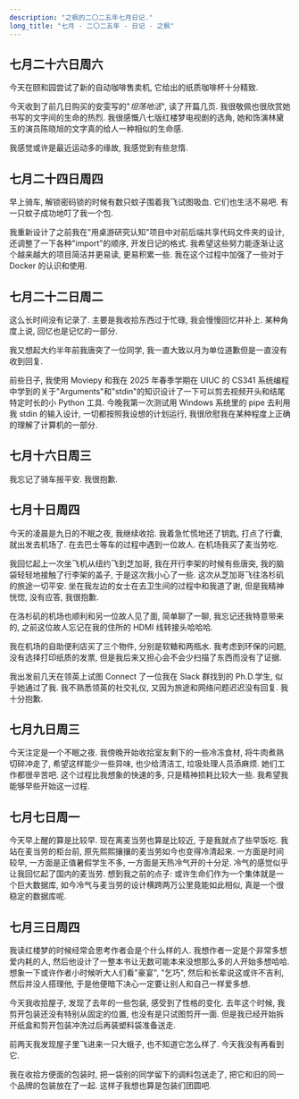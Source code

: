 ```yaml
---
description: "之枫的二〇二五年七月日记."
long_title: "七月 - 二〇二五年 - 日记 - 之枫"
---
```


## 七月二十六日周六

今天在颐和园尝试了新的自动咖啡售卖机, 它给出的纸质咖啡杯十分精致.

今天收到了前几日购买的安雯写的"_坦荡地活_", 读了开篇几页. 我很敬佩也很欣赏她书写的文字间的生命的热烈. 我很感慨八七版红楼梦电视剧的选角, 她和饰演林黛玉的演员陈晓旭的文字真的给人一种相似的生命感.

我感觉或许是最近运动多的缘故, 我感觉到有些怠惰.

## 七月二十四日周四

早上骑车, 解锁密码锁的时候有数只蚊子围着我飞试图吸血. 它们也生活不易吧. 有一只蚊子成功地叮了我一个包.

我重新设计了之前我在"用桌游研究认知"项目中对前后端共享代码文件夹的设计, 还调整了一下各种"import"的顺序, 开发日记的格式. 我希望这些努力能逐渐让这个越来越大的项目简洁并更易读, 更易积累一些. 我在这个过程中加强了一些对于 Docker 的认识和使用.

## 七月二十二日周二

这么长时间没有记录了. 主要是我收拾东西过于忙碌, 我会慢慢回忆并补上. 某种角度上说, 回忆也是记忆的一部分.

我又想起大约半年前我唐突了一位同学, 我一直大致以月为单位道歉但是一直没有收到回复.

前些日子, 我使用 Moviepy 和我在 2025 年春季学期在 UIUC 的 CS341 系统编程中学到的关于"Arguments"和"stdin"的知识设计了一下可以剪去视频开头和结尾特定时长的小 Python 工具. 今晚我第一次测试用 Windows 系统里的 pipe 去利用我 stdin 的输入设计, 一切都按照我设想的计划运行, 我很欣慰我在某种程度上正确的理解了计算机的一部分.

## 七月十六日周三

我忘记了骑车报平安. 我很抱歉.

## 七月十日周四

今天的凌晨是九日的不眠之夜, 我继续收拾. 我着急忙慌地还了钥匙, 打点了行囊, 就出发去机场了. 在去巴士等车的过程中遇到一位故人. 在机场我买了麦当劳吃.

我回忆起上一次坐飞机从纽约飞到芝加哥, 我在开行李架的时候有些唐突, 我的脑袋轻轻地接触了行李架的盖子, 于是这次我小心了一些. 这次从芝加哥飞往洛杉矶的旅途一切平安. 坐在我左边的女士在去卫生间的过程中和我道了谢, 但是我精神恍惚, 没有应答, 我很抱歉.

在洛杉矶的机场也顺利和另一位故人见了面, 简单聊了一聊, 我忘记还我特意带来的, 之前这位故人忘记在我的住所的 HDMI 线转接头哈哈哈.

我在机场的自助便利店买了三个物件, 分别是软糖和两瓶水. 我考虑到环保的问题, 没有选择打印纸质的发票, 但是我后来又担心会不会少扫描了东西而没有了证据.

我出发前几天在领英上试图 Connect 了一位我在 Slack 群找到的 Ph.D.学生, 似乎她通过了我. 我不熟悉领英的社交礼仪, 又因为旅途和网络问题迟迟没有回复. 我十分抱歉.

## 七月九日周三

今天注定是一个不眠之夜. 我傍晚开始收拾室友剩下的一些冷冻食材, 将牛肉煮熟切碎冲走了, 希望这样能少一些异味, 也少给清洁工, 垃圾处理人员添麻烦. 她们工作都很辛苦吧. 这个过程比我想象的快速的多, 只是精神损耗比较大一些. 我希望我能够早些开始这一过程.

## 七月七日周一

今天早上醒的算是比较早. 现在离麦当劳也算是比较近, 于是我就点了些早饭吃. 我站在麦当劳的柜台前, 原先熙熙攘攘的麦当劳如今也变得冷清起来. 一方面是时间较早, 一方面是正值暑假学生不多, 一方面是天热冷气开的十分足. 冷气的感觉似乎让我回忆起了国内的麦当劳. 想到我之前的点子: 或许生命们作为一个集体就是一个巨大数据库, 如今冷气与麦当劳的设计横跨两万公里竟能如此相似, 真是一个很稳定的数据库呢.

## 七月三日周四

我读红楼梦的时候经常会思考作者会是个什么样的人. 我想作者一定是个非常多想爱内耗的人, 然后他设计了一整本书让无数可能本来没想那么多的人开始多想哈哈. 想象一下或许作者小时候听大人们看"豪宴", "乞巧", 然后和长辈说这或许不吉利, 然后并没人搭理他, 于是他便暗下决心一定要让别人和自己一样爱多想.

今天我收拾屋子, 发现了去年的一些包装, 感受到了性格的变化. 去年这个时候, 我剪开包装还没有特别从固定的位置, 也没有是只试图剪开一面. 但是我已经开始拆开纸盒和剪开包装冲洗过后再装塑料袋准备送走.

前两天我发现屋子里飞进来一只大蛾子, 也不知道它怎么样了. 今天我没有再看到它.

我在收拾方便面的包装时, 把一袋别的同学留下的调料包送走了, 把它和旧的同一个品牌的包装放在了一起. 这样子我想也算是包装们团圆吧.
